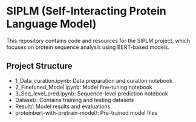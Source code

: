 ﻿# SIPLM (Self-Interacting Protein Language Model)

This repository contains code and resources for the SIPLM project, which focuses on protein sequence analysis using BERT-based models.

## Project Structure

- 1_Data_curation.ipynb: Data preparation and curation notebook
- 2_Finetuned_Model.ipynb: Model fine-tuning notebook
- 3_Seq_level_pred.ipynb: Sequence-level prediction notebook
- Dataset/: Contains training and testing datasets
- Result/: Model results and evaluations
- proteinbert-with-pretrain-model/: Pre-trained model files

